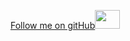 <a href="https://github.com/JoseLuisMonroy">Follow me on gitHub<img src="https://github.com/rahuldkjain/github-profile-readme-generator/blob/master/src/images/icons/Social/github.svg" height="30" width="40">
</a>
